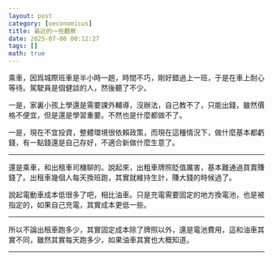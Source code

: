 ```yaml
---
layout: post
category: [oeconomicus]
title: 最近的一些觀察
date: 2025-07-06 00:12:27
tags: []
math: true
---
```


乘車，因爲城際班車是半小時一趟，時間不巧，剛好錯過上一班，于是在車上耐心等待。駕駛員是個健談的人，然後聽了不少。

一是，家裏小孩上學還是需要課外輔導，沒辦法，自己教不了，只能出錢，雖然價格不便宜，但是還是學習重要。不然也是什麼都做不了。

一是，現在不宜投資，整體環境很依賴政策，而現在這種情況下，做什麼基本都虧錢，有一點錢還是自己存好，不適合新做什麼生意了。

------

還是乘車，和出租車司機聊的。說起來，出粗車牌照貶值厲害，基本難通過買賣賺錢了。出租車幾個人每天換班跑，其實就維持生計，賺大錢的時候過了。

說起電動車成本低很多了吧，相比油車。只是充電需要固定的地方換電池，也是被指定的，如果自己充電，其實成本更低一些。

------

所以不論出租車跑多少，其實固定成本除了牌照以外，還是電池費用，這和油車其實不同，雖然其實每天跑多少，如果油車其實也大概知道。





--------



















